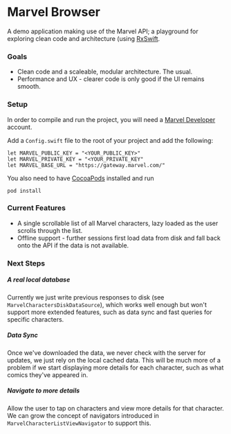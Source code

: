 # Marvel Browser

A demo application making use of the Marvel API; a playground for exploring clean code and architecture (using [RxSwift](RxSwift/RxCocoa](https://github.com/ReactiveX/RxSwift)).

### Goals

* Clean code and a scaleable, modular architecture. The usual.
* Performance and UX - clearer code is only good if the UI remains smooth.

### Setup

In order to compile and run the project, you will need a [Marvel Developer](https://developer.marvel.com/) account.

Add a `Config.swift` file to the root of your project and add the following:

```
let MARVEL_PUBLIC_KEY = "<YOUR_PUBLIC_KEY>"
let MARVEL_PRIVATE_KEY = "<YOUR_PRIVATE_KEY"
let MARVEL_BASE_URL = "https://gateway.marvel.com/"
```

You also need to have [CocoaPods](https://cocoapods.org/) installed and run

`pod install`

### Current Features

* A single scrollable list of all Marvel characters, lazy loaded as the user scrolls through the list.
* Offline support - further sessions first load data from disk and fall back onto the API if the data is not available.

### Next Steps

##### A real local database

Currently we just write previous responses to disk (see `MarvelCharactersDiskDataSource`), which works well enough but won't support more extended features, such as data sync and fast queries for specific characters.

##### Data Sync

Once we've downloaded the data, we never check with the server for updates, we just rely on the local cached data. This will be much more of a problem if we start displaying more details for each character, such as what comics they've appeared in.

##### Navigate to more details

Allow the user to tap on characters and view more details for that character. We can grow the concept of navigators introduced in `MarvelCharacterListViewNavigator` to support this.
